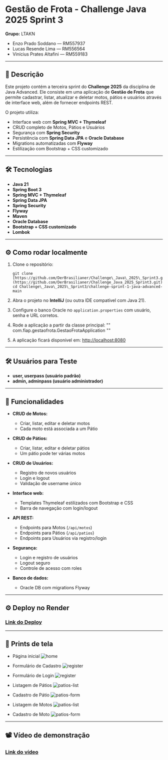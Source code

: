# Gestão de Frota - Challenge Java 2025 Sprint 3

**Grupo:** LTAKN

* Enzo Prado Soddano — RM557937
* Lucas Resende Lima — RM556564
* Vinícius Prates Altafini — RM559183

---

## 📌 Descrição

Este projeto contém a terceira sprint do **Challenge 2025** da disciplina de Java Advanced.
Ele consiste em uma aplicação de **Gestão de Frota** que permite cadastrar, listar, atualizar e deletar motos, pátios e usuários através de interface web, além de fornecer endpoints REST.

O projeto utiliza:

* Interface web com **Spring MVC + Thymeleaf**
* CRUD completo de Motos, Pátios e Usuários
* Segurança com **Spring Security**
* Persistência com **Spring Data JPA** e **Oracle Database**
* Migrations automatizadas com **Flyway**
* Estilização com Bootstrap + CSS customizado

---

## 🛠️ Tecnologias

* **Java 21**
* **Spring Boot 3**
* **Spring MVC + Thymeleaf**
* **Spring Data JPA**
* **Spring Security**
* **Flyway**
* **Maven**
* **Oracle Database**
* **Bootstrap + CSS customizado**
* **Lombok**

---

## ⚙️ Como rodar localmente

1. Clone o repositório:
   ```
   git clone [https://github.com/DerBrasilianer/Challenge\_Java\_2025\_Sprint3.git](https://github.com/DerBrasilianer/Challenge_Java_2025_Sprint3.git)
   cd Challenge\_Java\_2025\_Sprint3/challenge-sprint-1-java-advanced-main
   ```

2. Abra o projeto no **IntelliJ** (ou outra IDE compatível com Java 21).

3. Configure o banco Oracle no `application.properties` com usuário, senha e URL corretos.

4. Rode a aplicação a partir da classe principal:
   ""
   com.fiap.gestaofrota.GestaoFrotaApplication
   ""

5. A aplicação ficará disponível em:
   [http://localhost:8080](http://localhost:8080)

---

## 🛠️ Usuários para Teste

* **user, userpass (usuário padrão)**
* **admin, adminpass (usuário administrador)**

---

## 👀 Funcionalidades

* **CRUD de Motos:**

    * Criar, listar, editar e deletar motos
    * Cada moto está associada a um Pátio

* **CRUD de Pátios:**

    * Criar, listar, editar e deletar pátios
    * Um pátio pode ter várias motos

* **CRUD de Usuários:**

    * Registro de novos usuários
    * Login e logout
    * Validação de username único

* **Interface web:**

    * Templates Thymeleaf estilizados com Bootstrap e CSS
    * Barra de navegação com login/logout

* **API REST:**

    * Endpoints para Motos (`/api/motos`)
    * Endpoints para Pátios (`/api/patios`)
    * Endpoints para Usuários via registro/login

* **Segurança:**

    * Login e registro de usuários
    * Logout seguro
    * Controle de acesso com roles

* **Banco de dados:**

    * Oracle DB com migrations Flyway

---

## ⚙️ Deploy no Render

### [Link do Deploy](https://challenge-java-2025-sprint3.onrender.com)

---

## 📸 Prints de tela

* Página inicial
  ![home](src/main/resources/static/prints/home.png)

* Formulário de Cadastro
  ![register](src/main/resources/static/prints/cadastro.png)

* Formulário de Login
![register](src/main/resources/static/prints/login.png)

* Listagem de Pátios
  ![patios-list](src/main/resources/static/prints/patios_list.png)

* Cadastro de Pátio
  ![patios-form](src/main/resources/static/prints/patios_form.png)

* Listagem de Motos
  ![patios-list](src/main/resources/static/prints/motos_list.png)

* Cadastro de Moto
  ![patios-form](src/main/resources/static/prints/motos_form.png)

---

## 📽️ Vídeo de demonstração

### [Link do vídeo](https://youtu.be/ckQmOTrJXrQ)